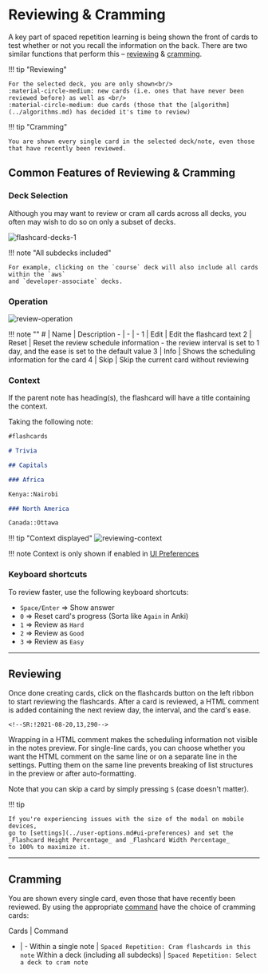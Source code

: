 # Reviewing & Cramming

A key part of spaced repetition learning is being shown the front of cards to test whether or not you recall the information on the back. There are two similar functions that perform this – [reviewing](#reviewing) & [cramming](#cramming).

<div class="grid" markdown>
!!! tip "Reviewing"

    For the selected deck, you are only shown<br/>
    :material-circle-medium: new cards (i.e. ones that have never been reviewed before) as well as <br/>
    :material-circle-medium: due cards (those that the [algorithm](../algorithms.md) has decided it's time to review)

!!! tip "Cramming"

    You are shown every single card in the selected deck/note, even those that have recently been reviewed.

</div>

## Common Features of Reviewing & Cramming

### Deck Selection

Although you may want to review or cram all cards across all decks, you often may wish to do so on only a subset of decks.

![flashcard-decks-1](https://github.com/user-attachments/assets/a207b0f6-b064-443c-9c55-540681b10891)

!!! note "All subdecks included"

    For example, clicking on the `course` deck will also include all cards within the `aws`
    and `developer-associate` decks.

### Operation


![review-operation](https://github.com/user-attachments/assets/d8f438dc-f1f0-43c4-a752-a5eeb64346e4)

!!! note ""
    # | Name | Description
    - | - | -
    1 | Edit | Edit the flashcard text
    2 | Reset | Reset the review schedule information - the review interval is set to 1 day, and the ease is set to the default value
    3 | Info | Shows the scheduling information for the card
    4 | Skip | Skip the current card without reviewing
    
### Context

If the parent note has heading(s), the flashcard will have a title containing the context.


Taking the following note:

```markdown
#flashcards

# Trivia

## Capitals

### Africa

Kenya::Nairobi

### North America

Canada::Ottawa
```
!!! tip "Context displayed"
    ![reviewing-context](https://github.com/user-attachments/assets/2ccfc23a-a106-4133-91ec-8bd0efd0e372)




!!! note
    Context is only shown if enabled in [UI Preferences](../user-options.md#ui-preferences)

### Keyboard shortcuts

To review faster, use the following keyboard shortcuts:

-   `Space/Enter` => Show answer
-   `0` => Reset card's progress (Sorta like `Again` in Anki)
-   `1` => Review as `Hard`
-   `2` => Review as `Good`
-   `3` => Review as `Easy`

---

## Reviewing

Once done creating cards, click on the flashcards button on the left ribbon to start reviewing the flashcards. After a card is reviewed, a HTML comment is added containing the next review day, the interval, and the card's ease.

```
<!--SR:!2021-08-20,13,290-->
```

Wrapping in a HTML comment makes the scheduling information not visible in the notes preview. For single-line cards, you can choose whether you want the HTML comment on the same line or on a separate line in the settings. Putting them on the same line prevents breaking of list structures in the preview or after auto-formatting.

Note that you can skip a card by simply pressing `S` (case doesn't matter).

!!! tip

    If you're experiencing issues with the size of the modal on mobile devices,
    go to [settings](../user-options.md#ui-preferences) and set the _Flashcard Height Percentage_ and _Flashcard Width Percentage_
    to 100% to maximize it.

---

## Cramming

You are shown every single card, even those that have recently been reviewed. 
By using the appropriate [command](../plugin-commands.md) have the choice of cramming cards:

Cards | Command
- | -
Within a single note | `Spaced Repetition: Cram flashcards in this note`
Within a deck (including all subdecks) |  `Spaced Repetition: Select a deck to cram note`


